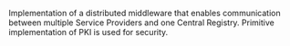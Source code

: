 Implementation of a distributed middleware that enables communication between multiple Service Providers and one Central Registry.
Primitive implementation of PKI is used for security.